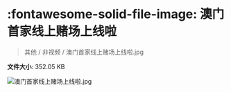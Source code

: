 # :fontawesome-solid-file-image: 澳门首家线上赌场上线啦

> 其他 / 非视频 / 澳门首家线上赌场上线啦.jpg

**文件大小**: 352.05 KB

<img src="https://file.hsyhx.top/其他/非视频/澳门首家线上赌场上线啦.jpg"  alt="澳门首家线上赌场上线啦.jpg" />